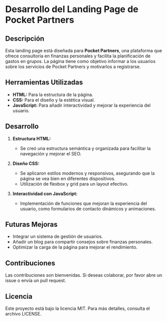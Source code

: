 # Desarrollo del Landing Page de Pocket Partners

## Descripción
Esta landing page está diseñada para **Pocket Partners**, una plataforma que ofrece consultoría en finanzas personales y facilita la planificación de gastos en grupos. La página tiene como objetivo informar a los usuarios sobre los servicios de Pocket Partners y motivarlos a registrarse.

## Herramientas Utilizadas 
- **HTML:** Para la estructura de la página.
- **CSS:** Para el diseño y la estética visual.
- **JavaScript:** Para añadir interactividad y mejorar la experiencia del usuario.

## Desarrollo
1. **Estructura HTML:** 
   - Se creó una estructura semántica y organizada para facilitar la navegación y mejorar el SEO.
  
2. **Diseño CSS:** 
   - Se aplicaron estilos modernos y responsivos, asegurando que la página se vea bien en diferentes dispositivos.
   - Utilización de flexbox y grid para un layout efectivo.

3. **Interactividad con JavaScript:**
   - Implementación de funciones que mejoran la experiencia del usuario, como formularios de contacto dinámicos y animaciones.

## Futuras Mejoras
- Integrar un sistema de gestión de usuarios.
- Añadir un blog para compartir consejos sobre finanzas personales.
- Optimizar la carga de la página para mejorar el rendimiento.

## Contribuciones
Las contribuciones son bienvenidas. Si deseas colaborar, por favor abre un issue o envía un pull request.

## Licencia
Este proyecto está bajo la licencia MIT. Para más detalles, consulta el archivo LICENSE.
